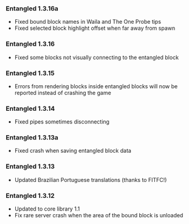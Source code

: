 ### Entangled 1.3.16a
- Fixed bound block names in Waila and The One Probe tips
- Fixed selected block highlight offset when far away from spawn

### Entangled 1.3.16
- Fixed some blocks not visually connecting to the entangled block

### Entangled 1.3.15
- Errors from rendering blocks inside entangled blocks will now be reported instead of crashing the game

### Entangled 1.3.14
- Fixed pipes sometimes disconnecting

### Entangled 1.3.13a
- Fixed crash when saving entangled block data

### Entangled 1.3.13
- Updated Brazilian Portuguese translations (thanks to FITFC!)

### Entangled 1.3.12
- Updated to core library 1.1
- Fix rare server crash when the area of the bound block is unloaded
